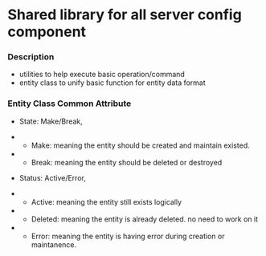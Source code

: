 # Shared library for all server config component

### Description
- utilities to help execute basic operation/command
- entity class to unify basic function for entity data format

### Entity Class Common Attribute
- State: Make/Break, 
- - Make: meaning the entity should be created and maintain existed.
- - Break: meaning the entity should be deleted or destroyed

- Status: Active/Error,
- - Active: meaning the entity still exists logically
- - Deleted: meaning the entity is already deleted. no need to work on it
- - Error: meaning the entity is having error during creation or maintanence.
